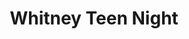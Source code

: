---
ee_id_thing: '19'
site: '1'
type: '2'
inv_num: 2004-011
add_credit: Paper Rad
url: 2004-011-whitney-teen-night
title: Whitney Teen Night
year: '2004'
display_year: '2004'
medium: Live green screen event
dims:
pitch:
ps: A karaoke set up / live video green screen was installed in the basement of the
  Whitney Museum on their free teen night. Teens were encouraged to make a music video
  while singing along to distorted midi / ring-tone versions of their favorite songs.
  Each video was available to take home for free on VHS tape.
live_url:
youtube:
https://github.com/coryarcangel/alu:
imgs: whitney-teen-night-2004-011-still-6-database-ih.jpg
subheading:
download:
commission:
related:
layout: things-i-made
---